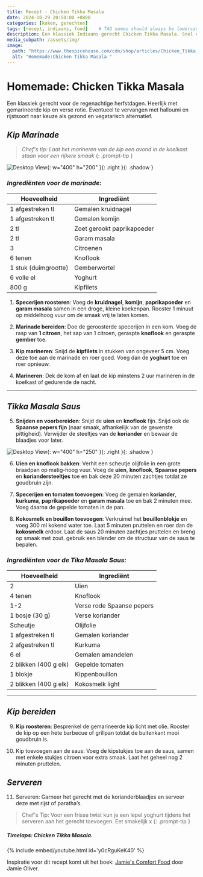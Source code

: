 ```yaml
---
title: Recept - Chicken Tikka Masala
date: 2024-10-29 20:50:00 +0800
categories: [koken, gerechten]
tags: [recept, indiaans, food]    # TAG names should always be lowercase
description: Een klassiek Indiaans gerecht Chicken Tikka Masala. Snel en gemakkelijk te bereiden. Ook heerlijk als vegetarische gerecht met halloumi en rijst. 
media_subpath: /assets/img/
image:
  path: "https://www.thespicehouse.com/cdn/shop/articles/Chicken_Tikka_Masala_1200x1200.jpg?v=1606845941"
  alt: "Homemade:Chicken Tikka Masala "
---
```


# Homemade: Chicken Tikka Masala 

Een klassiek gerecht voor de regenachtige herfstdagen. Heerlijk met gemarineerde kip en verse rotie. Eventueel te vervangen met halloumi en rijstsoort naar keuze als gezond en vegatarisch alternatief.

## _Kip Marinade_

> _Chef's tip: Laat het marineren van de kip een avond in de koelkast staan voor een rijkere smaak_
{: .prompt-tip }

![Desktop View](cmtw.jpg){: w="400" h="200" }{: .right }{: .shadow } 


### _Ingrediënten voor de marinade:_

| Hoeveelheid             | Ingrediënt                       |
|-------------------------|----------------------------------|
| 1 afgestreken tl        | Gemalen kruidnagel               |
| 1 afgestreken tl        | Gemalen komijn                   |
| 2 tl                    | Zoet gerookt paprikapoeder       |
| 2 tl                    | Garam masala                     |
| 3                       | Citroenen                        |
| 6 tenen                 | Knoflook                         |
| 1 stuk (duimgrootte)    | Gemberwortel                     |
| 6 volle el              | Yoghurt                          |
| 800 g                   | Kipfilets                        |


1. **Specerijen roosteren**: Voeg de **kruidnagel**, **komijn**, **paprikapoeder** en **garam masala** samen in een droge, kleine koekenpan. Rooster 1 minuut op middelhoog vuur om de smaak vrij te laten komen.


2. **Marinade bereiden**: Doe de geroosterde specerijen in een kom. Voeg de rasp van **1 citroen**, het sap van 1 citroen, geraspte **knoflook** en geraspte **gember** toe.


3. **Kip marineren**: Snijd de **kipfilets** in stukken van ongeveer 5 cm. Voeg deze toe aan de marinade en roer goed. Voeg dan de **yoghurt** toe en roer opnieuw.


4. **Marineren**: Dek de kom af en laat de kip minstens 2 uur marineren in de koelkast of gedurende de nacht.

---

## _Tikka Masala Saus_

5. **Snijden en voorbereiden**: Snijd de **uien** en **knoflook** fijn. Snijd ook de **Spaanse pepers fijn** (naar smaak, afhankelijk van de gewenste pittigheid). Verwijder de steeltjes van de **koriander** en bewaar de blaadjes voor later.

![Desktop View](https://cdn.webshopapp.com/shops/265166/files/440227668/1000x1000x1/image.jpg){: w="400" h="250" }{: .right }{: .shadow } 

6. **Uien en knoflook bakken**: Verhit een scheutje olijfolie in een grote braadpan op matig-hoog vuur. Voeg de **uien**, **knoflook**, **Spaanse pepers** en **koriandersteeltjes** toe en bak deze 20 minuten zachtjes totdat ze goudbruin zijn.


7. **Specerijen en tomaten toevoegen**: Voeg de gemalen **koriander**, **kurkuma**, **paprikapoeder** en **garam masala** toe en bak 2 minuten mee. Voeg daarna de gepelde tomaten in de pan.


8. **Kokosmelk en bouillon toevoegen**: Verkruimel het **bouillonblokje** en voeg 300 ml kokend water toe. Laat 5 minuten pruttelen en roer dan de **kokosmelk** erdoor. Laat de saus 20 minuten zachtjes pruttelen en breng op smaak met zout. gebruik een blender om de structuur van de saus te bepalen.

### _Ingrediënten voor de Tika Masala Saus:_

| Hoeveelheid           | Ingrediënt                        |
|-----------------------|-----------------------------------|
| 2                     | Uien                              |
| 4 tenen               | Knoflook                          |
| 1-2                   | Verse rode Spaanse pepers         |
| 1 bosje (30 g)        | Verse koriander                   |
| Scheutje              | Olijfolie                         |
| 1 afgestreken tl      | Gemalen koriander                 |
| 2 afgestreken tl      | Kurkuma                           |
| 6 el                  | Gemalen amandelen                 |
| 2 blikken (400 g elk) | Gepelde tomaten                   |
| 1 blokje              | Kippenbouillon                    |
| 2 blikken (400 g elk) | Kokosmelk light                   |

---

## _Kip bereiden_

9. **Kip roosteren**: Besprenkel de gemarineerde kip licht met olie. Rooster de kip op een hete barbecue of grillpan totdat de buitenkant mooi goudbruin is. 


10. Kip toevoegen aan de saus: Voeg de kipstukjes toe aan de saus, samen met enkele stukjes citroen voor extra smaak. Laat het geheel nog 2 minuten pruttelen.

## _Serveren_

11. Serveren: Garneer het gerecht met de korianderblaadjes en serveer deze met rijst of paratha’s. 

> Chef's Tip: 
      Voor een frisse twist kun je een lepel yoghurt tijdens het serveren aan het gerecht toevoegen. 
      Eet smakelijk x
{: .prompt-tip }


##### Timelaps: Chicken Tikka Masala.

{% include embed/youtube.html id='y0cRguKeK40' %}

Inspiratie voor dit recept komt uit het boek: <a href="https://www.bol.com/nl/nl/p/jamie-s-comfort-food/9200000030602674/" target="_blank">Jamie's Comfort Food</a> door Jamie Oliver.




